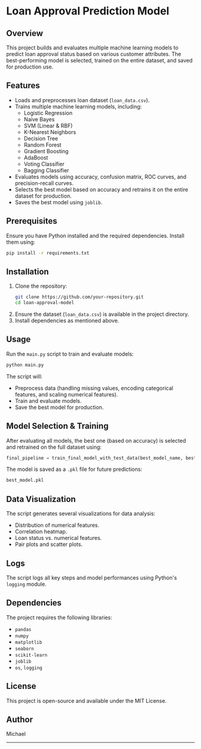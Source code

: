 # Loan Approval Prediction Model

## Overview
This project builds and evaluates multiple machine learning models to predict loan approval status based on various customer attributes. The best-performing model is selected, trained on the entire dataset, and saved for production use.

## Features
- Loads and preprocesses loan dataset (`loan_data.csv`).
- Trains multiple machine learning models, including:
  - Logistic Regression
  - Naive Bayes
  - SVM (Linear & RBF)
  - K-Nearest Neighbors
  - Decision Tree
  - Random Forest
  - Gradient Boosting
  - AdaBoost
  - Voting Classifier
  - Bagging Classifier
- Evaluates models using accuracy, confusion matrix, ROC curves, and precision-recall curves.
- Selects the best model based on accuracy and retrains it on the entire dataset for production.
- Saves the best model using `joblib`.

## Prerequisites
Ensure you have Python installed and the required dependencies. Install them using:
```bash
pip install -r requirements.txt
```

## Installation
1. Clone the repository:
   ```bash
   git clone https://github.com/your-repository.git
   cd loan-approval-model
   ```
2. Ensure the dataset (`loan_data.csv`) is available in the project directory.
3. Install dependencies as mentioned above.

## Usage
Run the `main.py` script to train and evaluate models:
```bash
python main.py
```

The script will:
- Preprocess data (handling missing values, encoding categorical features, and scaling numerical features).
- Train and evaluate models.
- Save the best model for production.

## Model Selection & Training
After evaluating all models, the best one (based on accuracy) is selected and retrained on the full dataset using:
```python
final_pipeline = train_final_model_with_test_data(best_model_name, best_model.named_steps['model'], X, y, preprocessor)
```
The model is saved as a `.pkl` file for future predictions:
```bash
best_model.pkl
```

## Data Visualization
The script generates several visualizations for data analysis:
- Distribution of numerical features.
- Correlation heatmap.
- Loan status vs. numerical features.
- Pair plots and scatter plots.

## Logs
The script logs all key steps and model performances using Python's `logging` module.

## Dependencies
The project requires the following libraries:
- `pandas`
- `numpy`
- `matplotlib`
- `seaborn`
- `scikit-learn`
- `joblib`
- `os`, `logging`

## License
This project is open-source and available under the MIT License.

## Author
Michael 

---

